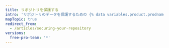 ```yaml
---
title: リポジトリを保護する
intro: 'リポジトリのデータを保護するための {% data variables.product.prodname_secret_scanning %} のようなセキュリティ機能'
mapTopic: true
redirect_from:
  - /articles/securing-your-repository
versions:
  free-pro-team: '*'
---
```


